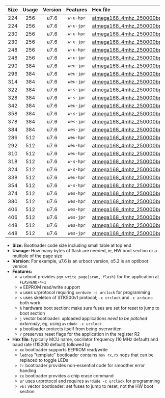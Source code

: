 |Size|Usage|Version|Features|Hex file|
|:-:|:-:|:-:|:-:|:--|
|224|256|u7.6|`w-u-hpr`|[atmega168_4mhz_250000bps_ur.hex](https://raw.githubusercontent.com/stefanrueger/urboot/main//atmega168_4mhz_250000bps_ur.hex)|
|224|256|u7.6|`w-u-jpr`|[atmega168_4mhz_250000bps_ur_vbl.hex](https://raw.githubusercontent.com/stefanrueger/urboot/main//atmega168_4mhz_250000bps_ur_vbl.hex)|
|230|256|u7.6|`w-u-hpr`|[atmega168_4mhz_250000bps_lednop_ur.hex](https://raw.githubusercontent.com/stefanrueger/urboot/main//atmega168_4mhz_250000bps_lednop_ur.hex)|
|230|256|u7.6|`w-u-jpr`|[atmega168_4mhz_250000bps_lednop_ur_vbl.hex](https://raw.githubusercontent.com/stefanrueger/urboot/main//atmega168_4mhz_250000bps_lednop_ur_vbl.hex)|
|248|256|u7.6|`w-u-hpr`|[atmega168_4mhz_250000bps_lednop_fr_ur.hex](https://raw.githubusercontent.com/stefanrueger/urboot/main//atmega168_4mhz_250000bps_lednop_fr_ur.hex)|
|248|256|u7.6|`w-u-jpr`|[atmega168_4mhz_250000bps_lednop_fr_ur_vbl.hex](https://raw.githubusercontent.com/stefanrueger/urboot/main//atmega168_4mhz_250000bps_lednop_fr_ur_vbl.hex)|
|290|384|u7.6|`weu-jpr`|[atmega168_4mhz_250000bps_ee_ur_vbl.hex](https://raw.githubusercontent.com/stefanrueger/urboot/main//atmega168_4mhz_250000bps_ee_ur_vbl.hex)|
|296|384|u7.6|`weu-jpr`|[atmega168_4mhz_250000bps_ee_lednop_ur_vbl.hex](https://raw.githubusercontent.com/stefanrueger/urboot/main//atmega168_4mhz_250000bps_ee_lednop_ur_vbl.hex)|
|314|384|u7.6|`weu-jpr`|[atmega168_4mhz_250000bps_ee_lednop_fr_ur_vbl.hex](https://raw.githubusercontent.com/stefanrueger/urboot/main//atmega168_4mhz_250000bps_ee_lednop_fr_ur_vbl.hex)|
|322|384|u7.6|`w-s-jpr`|[atmega168_4mhz_250000bps_vbl.hex](https://raw.githubusercontent.com/stefanrueger/urboot/main//atmega168_4mhz_250000bps_vbl.hex)|
|328|384|u7.6|`w-s-jpr`|[atmega168_4mhz_250000bps_lednop_vbl.hex](https://raw.githubusercontent.com/stefanrueger/urboot/main//atmega168_4mhz_250000bps_lednop_vbl.hex)|
|342|384|u7.6|`weu-jpr`|[atmega168_4mhz_250000bps_ee_lednop_fr_ce_ur_vbl.hex](https://raw.githubusercontent.com/stefanrueger/urboot/main//atmega168_4mhz_250000bps_ee_lednop_fr_ce_ur_vbl.hex)|
|358|384|u7.6|`w-s-jpr`|[atmega168_4mhz_250000bps_lednop_fr_vbl.hex](https://raw.githubusercontent.com/stefanrueger/urboot/main//atmega168_4mhz_250000bps_lednop_fr_vbl.hex)|
|378|384|u7.6|`wes-jpr`|[atmega168_4mhz_250000bps_ee_vbl.hex](https://raw.githubusercontent.com/stefanrueger/urboot/main//atmega168_4mhz_250000bps_ee_vbl.hex)|
|384|384|u7.6|`wes-jpr`|[atmega168_4mhz_250000bps_ee_lednop_vbl.hex](https://raw.githubusercontent.com/stefanrueger/urboot/main//atmega168_4mhz_250000bps_ee_lednop_vbl.hex)|
|286|512|u7.6|`weu-hpr`|[atmega168_4mhz_250000bps_ee_ur.hex](https://raw.githubusercontent.com/stefanrueger/urboot/main//atmega168_4mhz_250000bps_ee_ur.hex)|
|292|512|u7.6|`weu-hpr`|[atmega168_4mhz_250000bps_ee_lednop_ur.hex](https://raw.githubusercontent.com/stefanrueger/urboot/main//atmega168_4mhz_250000bps_ee_lednop_ur.hex)|
|310|512|u7.6|`weu-hpr`|[atmega168_4mhz_250000bps_ee_lednop_fr_ur.hex](https://raw.githubusercontent.com/stefanrueger/urboot/main//atmega168_4mhz_250000bps_ee_lednop_fr_ur.hex)|
|318|512|u7.6|`w-s-hpr`|[atmega168_4mhz_250000bps.hex](https://raw.githubusercontent.com/stefanrueger/urboot/main//atmega168_4mhz_250000bps.hex)|
|324|512|u7.6|`w-s-hpr`|[atmega168_4mhz_250000bps_lednop.hex](https://raw.githubusercontent.com/stefanrueger/urboot/main//atmega168_4mhz_250000bps_lednop.hex)|
|338|512|u7.6|`weu-hpr`|[atmega168_4mhz_250000bps_ee_lednop_fr_ce_ur.hex](https://raw.githubusercontent.com/stefanrueger/urboot/main//atmega168_4mhz_250000bps_ee_lednop_fr_ce_ur.hex)|
|354|512|u7.6|`w-s-hpr`|[atmega168_4mhz_250000bps_lednop_fr.hex](https://raw.githubusercontent.com/stefanrueger/urboot/main//atmega168_4mhz_250000bps_lednop_fr.hex)|
|374|512|u7.6|`wes-hpr`|[atmega168_4mhz_250000bps_ee.hex](https://raw.githubusercontent.com/stefanrueger/urboot/main//atmega168_4mhz_250000bps_ee.hex)|
|380|512|u7.6|`wes-hpr`|[atmega168_4mhz_250000bps_ee_lednop.hex](https://raw.githubusercontent.com/stefanrueger/urboot/main//atmega168_4mhz_250000bps_ee_lednop.hex)|
|406|512|u7.6|`wes-hpr`|[atmega168_4mhz_250000bps_ee_lednop_fr.hex](https://raw.githubusercontent.com/stefanrueger/urboot/main//atmega168_4mhz_250000bps_ee_lednop_fr.hex)|
|406|512|u7.6|`wes-jpr`|[atmega168_4mhz_250000bps_ee_lednop_fr_vbl.hex](https://raw.githubusercontent.com/stefanrueger/urboot/main//atmega168_4mhz_250000bps_ee_lednop_fr_vbl.hex)|
|448|512|u7.6|`wes-hpr`|[atmega168_4mhz_250000bps_ee_lednop_fr_ce.hex](https://raw.githubusercontent.com/stefanrueger/urboot/main//atmega168_4mhz_250000bps_ee_lednop_fr_ce.hex)|
|448|512|u7.6|`wes-jpr`|[atmega168_4mhz_250000bps_ee_lednop_fr_ce_vbl.hex](https://raw.githubusercontent.com/stefanrueger/urboot/main//atmega168_4mhz_250000bps_ee_lednop_fr_ce_vbl.hex)|

- **Size:** Bootloader code size including small table at top end
- **Useage:** How many bytes of flash are needed, ie, HW boot section or a multiple of the page size
- **Version:** For example, u7.6 is an urboot version, o5.2 is an optiboot version
- **Features:**
  + `w` urboot provides `pgm_write_page(sram, flash)` for the application at `FLASHEND-4+1`
  + `e` EEPROM read/write support
  + `u` uses urprotocol requiring `avrdude -c urclock` for programming
  + `s` uses skeleton of STK500v1 protocol; `-c urclock` and `-c arduino` both work
  + `h` hardware boot section: make sure fuses are set for reset to jump to boot section
  + `j` vector bootloader: uploaded applications *need to be patched externally*, eg, using `avrdude -c urclock`
  + `p` bootloader protects itself from being overwritten
  + `r` preserves reset flags for the application in the register R2
- **Hex file:** typically MCU name, oscillator frequency (16 MHz default) and baud rate (115200 default) followed by
  + `ee` bootloader supports EEPROM read/write
  + `lednop` "template" bootloader contains `mov rx,rx` nops that can be replaced to toggle LEDs
  + `fr` bootloader provides non-essential code for smoother error handing
  + `ce` bootloader provides a chip erase command
  + `ur` uses urprotocol and requires `avrdude -c urclock` for programming
  + `vbl` vector bootloader: set fuses to jump to reset, not the HW boot section

